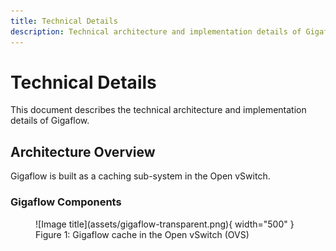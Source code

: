 ```yaml
---
title: Technical Details
description: Technical architecture and implementation details of Gigaflow
---
```


# Technical Details

This document describes the technical architecture and implementation details of Gigaflow.

## Architecture Overview

Gigaflow is built as a caching sub-system in the Open vSwitch.

### Gigaflow Components

<figure markdown="span">
  ![Image title](assets/gigaflow-transparent.png){ width="500" }
  <figcaption>Figure 1: Gigaflow cache in the Open vSwitch (OVS)</figcaption>
</figure>